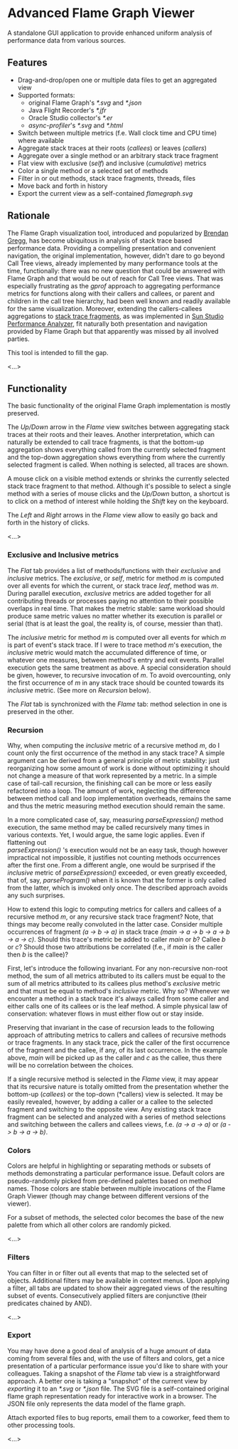 # Advanced Flame Graph Viewer

A standalone GUI application to provide enhanced uniform analysis of performance data from various sources.

## Features
* Drag-and-drop/open one or multiple data files to get an aggregated view 
* Supported formats:
  * original Flame Graph's *\*.svg* and *\*.json*
  * Java Flight Recorder's *\*.jfr*
  * Oracle Studio collector's *\*.er*
  * *async-profiler*'s *\*.svg* and *\*.html*
* Switch between multiple metrics (f.e. Wall clock time and CPU time) where available
* Aggregate stack traces at their roots (*callees*) or leaves (*callers*)
* Aggregate over a single method or an arbitrary stack trace fragment 
* Flat view with exclusive (*self*) and inclusive (*cumulative*) metrics
* Color a single method or a selected set of methods
* Filter in or out methods, stack trace fragments, threads, files
* Move back and forth in history
* Export the current view as a self-contained *flamegraph.svg*

## Rationale 

The Flame Graph visualization tool, introduced and popularized by [Brendan Gregg](https://www.brendangregg.com/flamegraphs.html), 
has become ubiquitous in analysis of stack trace based performance data.
Providing a compelling presentation and convenient navigation, the original implementation, however, didn't dare to go beyond 
Call Tree views, already implemented by many performance tools at the time, functionally: there was no new question that 
could be answered with Flame Graph and that would be out of reach for Call Tree views. 
That was especially frustrating as the *gprof* approach to aggregating performance metrics for functions along with their 
callers and callees, or parent and children in the call tree hierarchy, had been well known and readily available for the same 
visualization. 
Moreover, extending the callers-callees aggregations to [stack trace fragments](https://docs.oracle.com/cd/E77782_01/html/E77798/afagg.html#OSSPAafagj), 
as was implemented in [Sun Studio Performance Analyzer](https://en.wikipedia.org/wiki/Performance_Analyzer), fit naturally
both presentation and navigation provided by Flame Graph but that apparently was missed by all involved parties.

This tool is intended to fill the gap. 

<...>

## Functionality

The basic functionality of the original Flame Graph implementation is mostly preserved.

The *Up/Down* arrow in the *Flame* view switches between aggregating stack traces at their roots and their leaves.
Another interpretation, which can naturally be extended to call trace fragments, is that the bottom-up aggregation
shows everything called from the currently selected fragment and the top-down aggregation shows everything from where
the currently selected fragment is called. When nothing is selected, all traces are shown.

A mouse click on a visible method extends or shrinks the currently selected stack trace fragment to that method.
Although it's possible to select a single method with a series of mouse clicks and the *Up/Down* button, a shortcut is 
to click on a method of interest while holding the *Shift* key on the keyboard.

The *Left* and *Right* arrows in the *Flame* view allow to easily go back and forth in the history of clicks.

<...>

### Exclusive and Inclusive metrics
The *Flat* tab provides a list of methods/functions with their *exclusive* and *inclusive* metrics.
The *exclusive*, or *self*, metric for method *m* is computed over all events for which the current, or stack trace *leaf*,
method was *m*. During parallel execution, *exclusive* metrics are added together for all contributing threads or processes paying no
attention to their possible overlaps in real time. That makes the metric stable: same workload should produce same metric values 
no matter whether its execution is parallel or serial (that is at least the goal, the reality is, of course, messier than that).

The *inclusive* metric for method *m* is computed over all events for which *m* is part of event's stack trace.
If I were to trace method *m*'s execution, the *inclusive* metric would match the accumulated difference of time, or whatever 
one measures, between method's entry and exit events. Parallel execution gets the same treatment as above. A special consideration 
should be given, however, to recursive invocation of *m*. To avoid overcounting, only the first occurrence of *m* in any 
stack trace should be counted towards its *inclusive* metric. (See more on *Recursion* below).

The *Flat* tab is synchronized with the *Flame* tab: method selection in one is preserved in the other. 

### Recursion
Why, when computing the *inclusive* metric of a recursive method *m*, do I count only the first occurrence of the method in any
stack trace? A simple argument can be derived from a general principle of metric stability: just reorganizing how some
amount of work is done without optimizing it should not change a measure of that work represented by a metric.
In a simple case of tail-call recursion, the finishing call can be more or less easily refactored into a loop. 
The amount of work, neglecting the difference between method call and loop implementation overheads, remains the same
and thus the metric measuring method execution should remain the same.

In a more complicated case of, say, measuring *parseExpression()* method execution, the same method may be called
recursively many times in various contexts. Yet, I would argue, the same logic applies. Even if flattening out  
*parseExpression()* 's execution would not be an easy task, though however impractical not impossible, it justifies 
not counting methods occurrences after the first one. From a different angle, one would be surprised if the *inclusive*
metric of *parseExpression()* exceeded, or even greatly exceeded, that of, say, *parseProgram()* when it is known that
the former is only called from the latter, which is invoked only once. The described approach avoids any such surprises.

How to extend this logic to computing metrics for callers and callees of a recursive method *m*, or any recursive stack
trace fragment? Note, that things may become really convoluted in the latter case. Consider multiple occurrences of 
fragment *(a -> b -> a)* in stack trace *(main -> a -> b -> a -> b -> a -> c)*. Should this trace's metric be added to
caller *main* or *b*? Callee *b* or *c*? Should those two attributions be correlated (f.e., if *main* is the caller then 
*b* is the callee)?

First, let's introduce the following invariant. For any non-recursive non-root method, the sum of all metrics attributed 
to its callers must be equal to the sum of all metrics attributed to its callees plus method's *exclusive* metric and that
must be equal to method's *inclusive* metric. Why so? Whenever we encounter a method in a stack trace it's always called
from some caller and either calls one of its callees or is the leaf method. A simple physical law of conservation: whatever
flows in must either flow out or stay inside.

Preserving that invariant in the case of recursion leads to the following approach of attributing metrics to callers and 
callees of recursive methods or trace fragments. In any stack trace, pick the caller of the first occurrence of the fragment
and the callee, if any, of its last occurrence. In the example above, *main* will be picked up as the caller and *c* as 
the callee, thus there will be no correlation between the choices. 

If a single recursive method is selected in the *Flame* view, it may appear that its recursive nature is totally
omitted from the presentation whether the bottom-up (*callees*) or the top-down (*callers) view is selected. It may be 
easily revealed, however, by adding a caller or a callee to the selected fragment and switching to the opposite view.
Any existing stack trace fragment can be selected and analyzed with a series of method selections and switching between 
the callers and callees views, f.e. *(a -> a -> a)* or *(a -> b -> a -> b)*.

### Colors

Colors are helpful in highlighting or separating methods or subsets of methods demonstrating a particular performance issue.
Default colors are pseudo-randomly picked from pre-defined palettes based on method names. Those colors are stable 
between multiple invocations of the Flame Graph Viewer (though may change between different versions of the viewer).

For a subset of methods, the selected color becomes the base of the new palette from which all other colors are randomly
picked. 

<...>

### Filters
You can filter in or filter out all events that map to the selected set of objects. 
Additional filters may be available in context menus.
Upon applying a filter, all tabs are updated to show their aggregated views of the resulting subset of events. 
Consecutively applied filters are conjunctive (their predicates chained by AND).

<...>

### Export

You may have done a good deal of analysis of a huge amount of data coming from several files and, with the use of 
filters and colors, get a nice presentation of a particular performance issue you'd like to share with your colleagues.
Taking a snapshot of the *Flame* tab view is a straightforward approach. A better one is taking a "snapshot" of the 
current view by *exporting* it to an *\*.svg* or *\*.json* file.
The SVG file is a self-contained original flame graph representation ready for interactive work in a browser.
The JSON file only represents the data model of the flame graph.

Attach exported files to bug reports, email them to a coworker, feed them to other processing tools.

<...>
